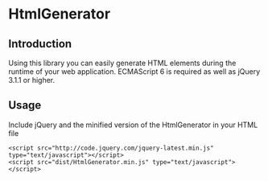 # HtmlGenerator

## Introduction
Using this library you can easily generate HTML elements during the runtime of your web application. 
ECMAScript 6 is required as well as jQuery 3.1.1 or higher.

## Usage
Include jQuery and the minified version of the HtmlGenerator in your HTML file

```
<script src="http://code.jquery.com/jquery-latest.min.js"  type="text/javascript"></script>
<script src="dist/HtmlGenerator.min.js" type="text/javascript"></script>
```
